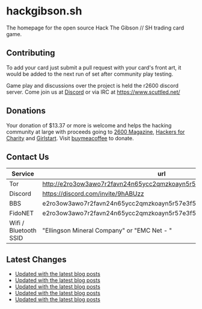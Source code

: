 # hackgibson.sh
The homepage for the open source Hack The Gibson // SH trading card game.


## Contributing

To add your card just submit a pull request with your card's front art, it would be added to the next run of set after community play testing.

Game play and discussions over the project is held the r2600 discord server. Come join us at [Discord](https://discord.com/invite/9hABUzz) or via IRC at https://www.scuttled.net/


## Donations

Your donation of $13.37 or more is welcome and helps the hacking community at large with proceeds going to [2600 Magazine](https://2600.com/), [Hackers for Charity](https://hackersforcharity.org) and [Girlstart](https://girlstart.org).  Visit [buymeacoffee](https://www.buymeacoffee.com/hackgibson.sh) to donate.


## Contact Us

Service | url
-|-
Tor | http://e2ro3ow3awo7r2favn24n65ycc2qmzkoayn5r57e3f56nvjwdcgg32ad.onion
Discord | https://discord.com/invite/9hABUzz
BBS | e2ro3ow3awo7r2favn24n65ycc2qmzkoayn5r57e3f56nvjwdcgg32ad.onion:23
FidoNET | e2ro3ow3awo7r2favn24n65ycc2qmzkoayn5r57e3f56nvjwdcgg32ad.onion:24554
Wifi / Bluetooth SSID | "Ellingson Mineral Company" or "EMC Net - <fidonet address>"

## Latest Changes
<!-- BLOG-POST-LIST:START -->
- [Updated with the latest blog posts](https://github.com/DFW2600/hackgibson.sh/commit/042097d0d006b8534ca1830450a51a4f5d3f0f00)
- [Updated with the latest blog posts](https://github.com/DFW2600/hackgibson.sh/commit/ba7b15a8dcf6aa831d01592c65fcbe588a298fff)
- [Updated with the latest blog posts](https://github.com/DFW2600/hackgibson.sh/commit/9b800b8ba5817b15803a971d6f7e6eedc3a4f0d7)
- [Updated with the latest blog posts](https://github.com/DFW2600/hackgibson.sh/commit/55a2960ba6ebb3024d28895f60a01b7443ceb55e)
- [Updated with the latest blog posts](https://github.com/DFW2600/hackgibson.sh/commit/5f32056946992cf9dba055112f4b56a327811fef)
<!-- BLOG-POST-LIST:END -->
